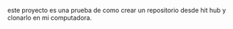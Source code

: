 este proyecto es una prueba de como crear un repositorio desde hit hub y clonarlo en mi computadora.
